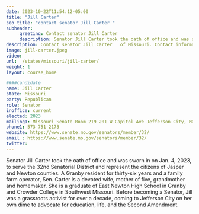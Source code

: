 ```yaml
---
date: 2023-10-22T11:54:12-05:00
title: "Jill Carter"
seo_title: "contact senator Jill Carter "
subheader:
     greeting: Contact senator Jill Carter
     description: Senator Jill Carter took the oath of office and was sworn in on Jan. 4, 2023, to serve the 32nd Senatorial District and represent the citizens of Jasper and Newton counties. A Granby resident for thirty-six years and a family farm operator, Sen. Carter is a devoted wife, mother of five, grandmother and homemaker.
description: Contact senator Jill Carter   of Missouri. Contact information for Jill Carter includes email address, phone number, and mailing address.
image: jill-carter.jpeg
video:
url:  /states/missouri/jill-carter/
weight: 1
layout: course_home

####candidate
name: Jill Carter
state: Missouri
party: Republican
role: Senator
inoffice: current
elected: 2023
mailing1: Missouri Senate Room 219 201 W Capitol Ave Jefferson City, MO 65101
phone1: 573-751-2173
website: https://www.senate.mo.gov/senators/member/32/
email : https://www.senate.mo.gov/senators/member/32/
twitter:  
---
```


Senator Jill Carter took the oath of office and was sworn in on Jan. 4, 2023, to serve the 32nd Senatorial District and represent the citizens of Jasper and Newton counties. A Granby resident for thirty-six years and a family farm operator, Sen. Carter is a devoted wife, mother of five, grandmother and homemaker. She is a graduate of East Newton High School in Granby and Crowder College in Southwest Missouri. Before becoming a Senator, Jill was a grassroots activist for over a decade, coming to Jefferson City on her own dime to advocate for education, life, and the Second Amendment.
